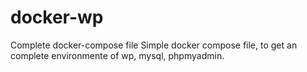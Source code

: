 # docker-wp
Complete docker-compose file
Simple docker compose file, to get an complete environmente of wp, mysql, phpmyadmin.
